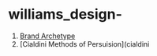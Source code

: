 # williams_design-

1. [Brand Archetype](archetype.md)
2. [Cialdini Methods of Persuision](cialdini

